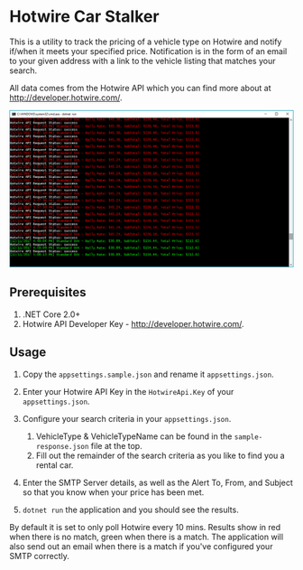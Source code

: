 # Hotwire Car Stalker

This is a utility to track the pricing of a vehicle type on Hotwire and notify if/when it meets your specified price.  Notification is in the form of an email to your given address with a link to the vehicle listing that matches your search.

All data comes from the Hotwire API which you can find more about at <http://developer.hotwire.com/>.

![Screenshot](screenshot.png?raw=true "Screenshot of the app in action")

## Prerequisites

1. .NET Core 2.0+
1. Hotwire API Developer Key - <http://developer.hotwire.com/>.

## Usage

1. Copy the `appsettings.sample.json` and rename it `appsettings.json`.
1. Enter your Hotwire API Key in the `HotwireApi.Key` of your `appsettings.json`.
1. Configure your search criteria in your `appsettings.json`.

    1. VehicleType & VehicleTypeName can be found in the `sample-response.json` file at the top.
    1. Fill out the remainder of the search criteria as you like to find you a rental car.

1. Enter the SMTP Server details, as well as the Alert To, From, and Subject so that you know when your price has been met.

1. `dotnet run` the application and you should see the results.

By default it is set to only poll Hotwire every 10 mins.  Results show in red when there is no match, green when there is a match.  The application will also send out an email when there is a match if you've configured your SMTP correctly.

